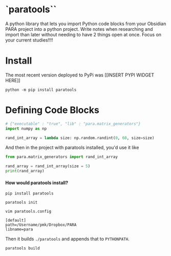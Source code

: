 # `paratools``
A python library that lets you import Python code blocks from your Obsidian PARA project into a python project. Write notes when researching and import than later without needing to have 2 things open at once. Focus on your current studies!!!!

# Install

The most recent version deployed to PyPi was [[INSERT PYPI WIDGET HERE]]
```
python -m pip install paratools
```

# Defining Code Blocks

```python
# {"executable" : "true", "lib" : "para.matrix_generators"}
import numpy as np

rand_int_array = lambda size: np.random.randint(0, 60, size=size)
```

And then in the project with paratools installed, you'd use it like 

```python
from para.matrix_generators import rand_int_array

rand_array = rand_int_array(size = 5)
print(rand_array)
```

#### How would paratools install?

```
pip install paratools

paratools init

vim paratools.config

[default]
path=/Username/pmk/Dropbox/PARA
libname=para
```

Then it builds `./paratools` and appends that to `PYTHONPATH`.

```
paratools build
```